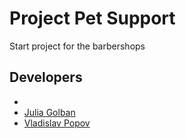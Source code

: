 # Project Pet Support

Start project for the barbershops
## Developers

-
- [Julia Golban](https://github.com/JuliaGolban)
- [Vladislav Popov](https://github.com/StudentVlad5)
